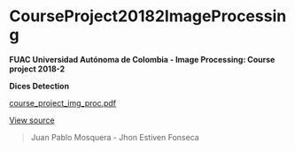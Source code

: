 # CourseProject20182ImageProcessing
**FUAC Universidad Autónoma de Colombia - Image Processing: Course project 2018-2**

**Dices Detection**


[course_project_img_proc.pdf](https://github.com/JP4BL0/CourseProject20182ImageProcessing/blob/master/course_project_img_proc.pdf)

[View source](https://github.com/JP4BL0/CourseProject20182ImageProcessing/tree/master/src)

> Juan Pablo Mosquera - Jhon Estiven Fonseca